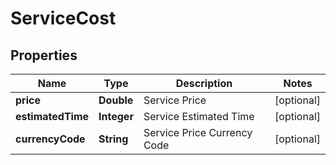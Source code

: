 
# ServiceCost

## Properties
Name | Type | Description | Notes
------------ | ------------- | ------------- | -------------
**price** | **Double** | Service Price |  [optional]
**estimatedTime** | **Integer** | Service Estimated Time |  [optional]
**currencyCode** | **String** | Service Price Currency Code |  [optional]



